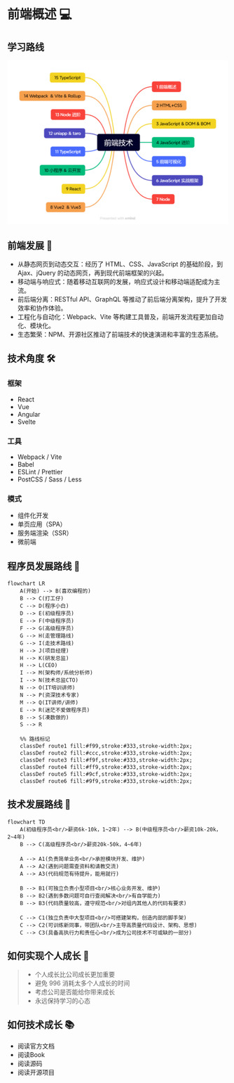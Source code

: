 # 前端概述 💻
## 学习路线
![alt text](../public/frontend.png)
## 前端发展 🚀
- 从静态网页到动态交互：经历了 HTML、CSS、JavaScript 的基础阶段，到 Ajax、jQuery 的动态网页，再到现代前端框架的兴起。
- 移动端与响应式：随着移动互联网的发展，响应式设计和移动端适配成为主流。
- 前后端分离：RESTful API、GraphQL 等推动了前后端分离架构，提升了开发效率和协作体验。
- 工程化与自动化：Webpack、Vite 等构建工具普及，前端开发流程更加自动化、模块化。
- 生态繁荣：NPM、开源社区推动了前端技术的快速演进和丰富的生态系统。

## 技术角度  🛠️

### 框架
- React
- Vue
- Angular
- Svelte

### 工具

- Webpack / Vite
- Babel
- ESLint / Prettier
- PostCSS / Sass / Less

### 模式
- 组件化开发
- 单页应用（SPA）
- 服务端渲染（SSR）
- 微前端


## 程序员发展路线 🌱

```mermaid
flowchart LR
    A(开始) --> B(喜欢编程的)
    B --> C(打工仔)
    C --> D(程序小白)
    D --> E(初级程序员)
    E --> F(中级程序员)
    F --> G(高级程序员)
    G --> H(走管理路线)
    G --> I(走技术路线)
    H --> J(项目经理)
    H --> K(研发总监)
    H --> L(CEO)
    I --> M(架构师/系统分析师)
    I --> N(技术总监CTO)
    N --> O(IT培训讲师)
    N --> P(资深技术专家)
    M --> Q(IT讲师/讲师)
    E --> R(迷茫不爱做程序员)
    B --> S(凑数做的)
    S --> R

    %% 路线标记
    classDef route1 fill:#f99,stroke:#333,stroke-width:2px;
    classDef route2 fill:#ccc,stroke:#333,stroke-width:2px;
    classDef route3 fill:#f9f,stroke:#333,stroke-width:2px;
    classDef route4 fill:#ff9,stroke:#333,stroke-width:2px;
    classDef route5 fill:#9cf,stroke:#333,stroke-width:2px;
    classDef route6 fill:#9f9,stroke:#333,stroke-width:2px;
```


## 技术发展路线 🌱
```mermaid
flowchart TD
    A(初级程序员<br/>薪资6k-10k，1~2年) --> B(中级程序员<br/>薪资10k-20k，2~4年)
    B --> C(高级程序员<br/>薪资20k-50k，4~6年)

    A --> A1(负责简单业务<br/>承担模块开发、维护)
    A --> A2(遇到问题需查资料和请教交流)
    A --> A3(代码规范有待提升，能用就行)

    B --> B1(可独立负责小型项目<br/>核心业务开发、维护)
    B --> B2(遇到多数问题可自行查阅解决<br/>有自学能力)
    B --> B3(代码质量较高，遵守规范<br/>对组内其他人的代码有要求)

    C --> C1(独立负责中大型项目<br/>可搭建架构，创造内部的脚手架)
    C --> C2(可训练新同事，带团队<br/>主导高质量代码设计、架构、思想)
    C --> C3(具备高执行力和责任心<br/>成为公司技术不可或缺的一部分)
```


## 如何实现个人成长 🌟
> - 个人成长比公司成长更加重要
> - 避免 996 消耗太多个人成长的时间
> - 考虑公司是否能给你带来成长
> - 永远保持学习的心态

## 如何技术成长 📚
- 阅读官方文档
- 阅读Book
- 阅读源码
- 阅读开源项目


